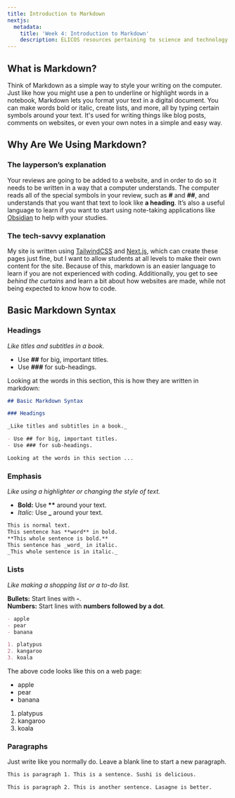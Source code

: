 ```yaml
---
title: Introduction to Markdown
nextjs:
  metadata:
    title: 'Week 4: Introduction to Markdown'
    description: ELICOS resources pertaining to science and technology.
---
```


## What is Markdown?

Think of Markdown as a simple way to style your writing on the computer. Just like how you might use a pen to underline or highlight words in a notebook, Markdown lets you format your text in a digital document. You can make words bold or italic, create lists, and more, all by typing certain symbols around your text. It's used for writing things like blog posts, comments on websites, or even your own notes in a simple and easy way.

## Why Are We Using Markdown?

### The layperson’s explanation

Your reviews are going to be added to a website, and in order to do so it needs to be written in a way that a computer understands. The computer reads all of the special symbols in your review, such as **#** and **##**, and understands that you want that text to look like **a heading**. It’s also a useful language to learn if you want to start using note-taking applications like [Obsidian](https://obsidian.md/) to help with your studies.

### The tech-savvy explanation

My site is written using [TailwindCSS](https://tailwindcss.com/) and [Next.js](https://nextjs.org/), which can create these pages just fine, but I want to allow students at all levels to make their own content for the site. Because of this, markdown is an easier language to learn if you are not experienced with coding. Additionally, you get to see _behind the curtains_ and learn a bit about how websites are made, while not being expected to know how to code.

## Basic Markdown Syntax

### Headings

_Like titles and subtitles in a book._

- Use **##** for big, important titles.
- Use **###** for sub-headings.

Looking at the words in this section, this is how they are written in markdown:

```markdown
## Basic Markdown Syntax

### Headings

_Like titles and subtitles in a book._

- Use ## for big, important titles.
- Use ### for sub-headings.

Looking at the words in this section ...
```

### Emphasis

_Like using a highlighter or changing the style of text._

- **Bold:** Use **\*\*** around your text.
- _Italic:_ Use **\_** around your text.

```markdown
This is normal text.
This sentence has **word** in bold.
**This whole sentence is bold.**
This sentence has _word_ in italic.
_This whole sentence is in italic._
```

### Lists

_Like making a shopping list or a to-do list._

**Bullets:** Start lines with **-**.  
**Numbers:** Start lines with **numbers followed by a dot**.

```markdown
- apple
- pear
- banana

1. platypus
2. kangaroo
3. koala
```

The above code looks like this on a web page:

- apple
- pear
- banana

1. platypus
2. kangaroo
3. koala

### Paragraphs

Just write like you normally do. Leave a blank line to start a new paragraph.

```markdown
This is paragraph 1. This is a sentence. Sushi is delicious.

This is paragraph 2. This is another sentence. Lasagne is better.
```
